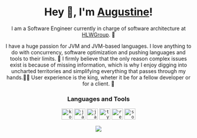 <h1 align="center">Hey 👋, I'm <a href="https://github.com/klepto/">Augustine</a>! </h1>

<p align="center">  
I am a Software Engineer currently in charge of software architecture at <a href="https://github.com/hlwgroup">HLWGroup</a>. 💖 
</p>
<p align="center">  
  I have a huge passion for JVM and JVM-based languages. I love anything to do with concurrency, software optimization and pushing languages and tools to their limits. 💪 I firmly believe that the only reason complex issues exist is because of missing information, which is why I enjoy digging into uncharted territories and simplifying everything that passes through my hands.🕵️‍♀️ User experience is the king, wheter it be for a fellow developer or for a client. 👑
</p>

<h3 align="center">Languages and Tools</h3>

<p align="center">  
  <code><img height="30" src="https://raw.githubusercontent.com/rahul-jha98/github_readme_icons/main/language_and_tools/square/kotlin/kotlin.svg" alt="kotlin"></code>
  <code><img height="30" src="https://raw.githubusercontent.com/rahul-jha98/github_readme_icons/main/language_and_tools/square/java/java.svg" alt="java"></code>
  <code><img height="30" src="https://raw.githubusercontent.com/rahul-jha98/github_readme_icons/main/language_and_tools/square/javascript/javascript.svg" alt="javascript"></code>
  <code><img height="30" src="https://raw.githubusercontent.com/rahul-jha98/github_readme_icons/main/language_and_tools/square/typescript/typescript.svg" alt="typescript"></code>
  <code><img height="30" src="https://raw.githubusercontent.com/rahul-jha98/github_readme_icons/main/language_and_tools/square/react/react.svg" alt="react"></code>
  <code><img height="30" src="https://raw.githubusercontent.com/spothq/cryptocurrency-icons/master/svg/color/eth.svg" alt="solidity"></code>
  
</p>

<p align="center">  
  <img src="https://github-readme-streak-stats.herokuapp.com?user=klepto&theme=github-dark-blue&hide_border=true&date_format=M%20j%5B%2C%20Y%5D" />
</p>

